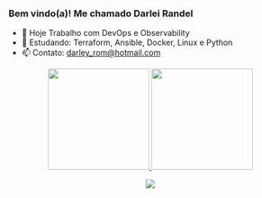 ### Bem vindo(a)! Me chamado Darlei Randel 

- 🔭 Hoje Trabalho com  DevOps e Observability 
- 🌱 Estudando: Terraform, Ansible, Docker, Linux e Python 
- 📫 Contato: darley_rom@hotmail.com



<div align="center">
  <a href="https://github.com/rafaballerini">
  <img height="180em" src="https://github-readme-stats.vercel.app/api?username=SickBanger&show_icons=true&theme=discord_old_blurple&include_all_commits=true&count_private=true"/>
    <img height="180em" src="https://github-readme-stats.vercel.app/api/top-langs/?username=rafaballerini&layout=compact&langs_count=7&theme=discord_old_blurple"/>
</div>
  
 <div align="center">
   
   <a href="https://www.linkedin.com/in/darlei-randel-6274bb94/" target="_blank"><img src="https://img.shields.io/badge/-LinkedIn-%230077B5?style=for-the-badge&logo=linkedin&logoColor=white" target="_blank"></a> 
  </div>
